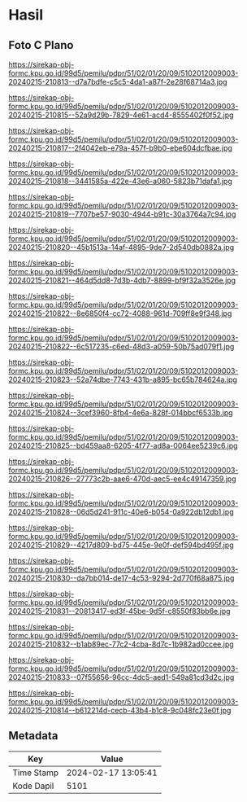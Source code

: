 # Hasil

## Foto C Plano

https://sirekap-obj-formc.kpu.go.id/99d5/pemilu/pdpr/51/02/01/20/09/5102012009003-20240215-210813--d7a7bdfe-c5c5-4da1-a87f-2e28f68714a3.jpg

https://sirekap-obj-formc.kpu.go.id/99d5/pemilu/pdpr/51/02/01/20/09/5102012009003-20240215-210815--52a9d29b-7829-4e61-acd4-8555402f0f52.jpg

https://sirekap-obj-formc.kpu.go.id/99d5/pemilu/pdpr/51/02/01/20/09/5102012009003-20240215-210817--2f4042eb-e79a-457f-b9b0-ebe604dcfbae.jpg

https://sirekap-obj-formc.kpu.go.id/99d5/pemilu/pdpr/51/02/01/20/09/5102012009003-20240215-210818--3441585a-422e-43e6-a060-5823b71dafa1.jpg

https://sirekap-obj-formc.kpu.go.id/99d5/pemilu/pdpr/51/02/01/20/09/5102012009003-20240215-210819--7707be57-9030-4944-b91c-30a3764a7c94.jpg

https://sirekap-obj-formc.kpu.go.id/99d5/pemilu/pdpr/51/02/01/20/09/5102012009003-20240215-210820--45b1513a-14af-4895-9de7-2d540db0882a.jpg

https://sirekap-obj-formc.kpu.go.id/99d5/pemilu/pdpr/51/02/01/20/09/5102012009003-20240215-210821--464d5dd8-7d3b-4db7-8899-bf9f32a3526e.jpg

https://sirekap-obj-formc.kpu.go.id/99d5/pemilu/pdpr/51/02/01/20/09/5102012009003-20240215-210822--8e6850f4-cc72-4088-961d-709ff8e9f348.jpg

https://sirekap-obj-formc.kpu.go.id/99d5/pemilu/pdpr/51/02/01/20/09/5102012009003-20240215-210822--6c517235-c6ed-48d3-a059-50b75ad079f1.jpg

https://sirekap-obj-formc.kpu.go.id/99d5/pemilu/pdpr/51/02/01/20/09/5102012009003-20240215-210823--52a74dbe-7743-431b-a895-bc65b784624a.jpg

https://sirekap-obj-formc.kpu.go.id/99d5/pemilu/pdpr/51/02/01/20/09/5102012009003-20240215-210824--3cef3960-8fb4-4e6a-828f-014bbcf6533b.jpg

https://sirekap-obj-formc.kpu.go.id/99d5/pemilu/pdpr/51/02/01/20/09/5102012009003-20240215-210825--bd459aa8-6205-4f77-ad8a-0064ee5239c6.jpg

https://sirekap-obj-formc.kpu.go.id/99d5/pemilu/pdpr/51/02/01/20/09/5102012009003-20240215-210826--27773c2b-aae6-470d-aec5-ee4c49147359.jpg

https://sirekap-obj-formc.kpu.go.id/99d5/pemilu/pdpr/51/02/01/20/09/5102012009003-20240215-210828--06d5d241-911c-40e6-b054-0a922db12db1.jpg

https://sirekap-obj-formc.kpu.go.id/99d5/pemilu/pdpr/51/02/01/20/09/5102012009003-20240215-210829--4217d809-bd75-445e-9e0f-def594bd495f.jpg

https://sirekap-obj-formc.kpu.go.id/99d5/pemilu/pdpr/51/02/01/20/09/5102012009003-20240215-210830--da7bb014-de17-4c53-9294-2d770f68a875.jpg

https://sirekap-obj-formc.kpu.go.id/99d5/pemilu/pdpr/51/02/01/20/09/5102012009003-20240215-210831--20813417-ed3f-45be-9d5f-c8550f83bb6e.jpg

https://sirekap-obj-formc.kpu.go.id/99d5/pemilu/pdpr/51/02/01/20/09/5102012009003-20240215-210832--b1ab89ec-77c2-4cba-8d7c-1b982ad0ccee.jpg

https://sirekap-obj-formc.kpu.go.id/99d5/pemilu/pdpr/51/02/01/20/09/5102012009003-20240215-210833--07f55656-96cc-4dc5-aed1-549a81cd3d2c.jpg

https://sirekap-obj-formc.kpu.go.id/99d5/pemilu/pdpr/51/02/01/20/09/5102012009003-20240215-210814--b612214d-cecb-43b4-b1c8-9c048fc23e0f.jpg


## Metadata

| Key        | Value               |
| ---------- | ------------------- |
| Time Stamp | 2024-02-17 13:05:41 |
| Kode Dapil | 5101                |



